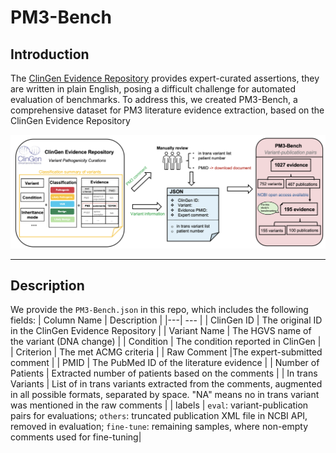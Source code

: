 # PM3-Bench

## Introduction
The [ClinGen Evidence Repository](https://erepo.clinicalgenome.org/evrepo/)  provides expert-curated assertions, they are written in plain English, posing a difficult challenge for automated evaluation of benchmarks. To address this, we created PM3-Bench, a comprehensive dataset for PM3 literature evidence extraction, based on the ClinGen Evidence Repository

![](../images/PM3-bench.png)

---

## Description
We provide the `PM3-Bench.json` in this repo, which includes the following fields:
| Column Name | Description | 
|---| --- |
| ClinGen ID | The original ID in the ClinGen Evidence Repository |
| Variant Name | The HGVS name of the variant (DNA change) |
| Condition | The condition reported in ClinGen |
| Criterion | The met ACMG criteria |
| Raw Comment |The expert-submitted comment |
| PMID | The PubMed ID of the literature evidence  |
| Number of Patients | Extracted number of patients based on the comments |
| In trans Variants  | List of in trans variants extracted from the comments, augmented in all possible formats, separated by space. "NA" means no in trans variant was mentioned in the raw comments |
| labels | `eval`: variant-publication pairs for evaluations; `others`: truncated publication XML file in NCBI API, removed in evaluation; `fine-tune`: remaining samples, where non-empty comments used for fine-tuning|


